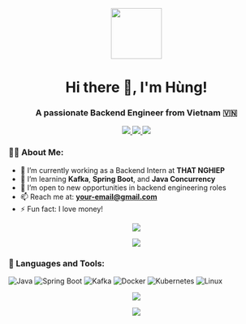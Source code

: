 <!-- Header -->
<p align="center">
  <img src="https://user-images.githubusercontent.com/your-photo.png" width="100" height="100">
</p>

<h1 align="center">Hi there 👋, I'm Hùng!</h1>
<h3 align="center">A passionate Backend Engineer from Vietnam 🇻🇳</h3>

<!-- Badges (Optional) -->
<p align="center">
  <a href="https://www.linkedin.com/in/yourprofile">
    <img src="https://img.shields.io/badge/-LinkedIn-blue?style=flat-square&logo=linkedin">
  </a>
  <a href="https://github.com/yourusername">
    <img src="https://img.shields.io/github/followers/yourusername?label=Follow&style=social">
  </a>
  <a href="mailto:your-email@gmail.com">
    <img src="https://img.shields.io/badge/Email-D14836?style=flat-square&logo=gmail&logoColor=white">
  </a>
</p>

<!-- About Me -->
### 🙋‍♂️ About Me:
- 🔭 I’m currently working as a Backend Intern at **THAT NGHIEP**
- 🌱 I’m learning **Kafka**, **Spring Boot**, and **Java Concurrency**
- 💼 I’m open to new opportunities in backend engineering roles
- 📫 Reach me at: **your-email@gmail.com**
- ⚡ Fun fact: I love money!

<!-- GitHub Stats -->
<p align="center">
  <img src="https://github-readme-stats.vercel.app/api?username=yourusername&show_icons=true&theme=radical&count_private=true">
</p>

<!-- Top Languages -->
<p align="center">
  <img src="https://github-readme-stats.vercel.app/api/top-langs/?username=yourusername&layout=compact&theme=radical">
</p>

<!-- Technologies -->
### 🚀 Languages and Tools:
<p align="left">
  <img src="https://img.shields.io/badge/Java-ED8B00?style=for-the-badge&logo=java&logoColor=white" alt="Java"/>
  <img src="https://img.shields.io/badge/Spring%20Boot-6DB33F?style=for-the-badge&logo=spring&logoColor=white" alt="Spring Boot"/>
  <img src="https://img.shields.io/badge/Apache%20Kafka-231F20?style=for-the-badge&logo=apache-kafka&logoColor=white" alt="Kafka"/>
  <img src="https://img.shields.io/badge/Docker-2496ED?style=for-the-badge&logo=docker&logoColor=white" alt="Docker"/>
  <img src="https://img.shields.io/badge/Kubernetes-326CE5?style=for-the-badge&logo=kubernetes&logoColor=white" alt="Kubernetes"/>
  <img src="https://img.shields.io/badge/Linux-FCC624?style=for-the-badge&logo=linux&logoColor=black" alt="Linux"/>
</p>

<!-- GitHub Trophies (Optional) -->
<p align="center">
  <img src="https://github-profile-trophy.vercel.app/?username=yourusername&theme=onedark">
</p>

<!-- Visitors -->
<p align="center">
  <img src="https://visitor-badge.glitch.me/badge?page_id=yourusername.yourusername">
</p>

